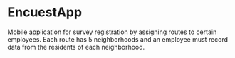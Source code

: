 # EncuestApp
Mobile application for survey registration by assigning routes to certain employees. Each route has 5 neighborhoods and an employee must record data from the residents of each neighborhood.
